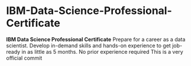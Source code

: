 # IBM-Data-Science-Professional-Certificate
**IBM Data Science Professional Certificate** Prepare for a career as a data scientist. Develop in-demand skills and hands-on experience to get job-ready in as little as 5 months. No prior experience required
This is a very official commit
